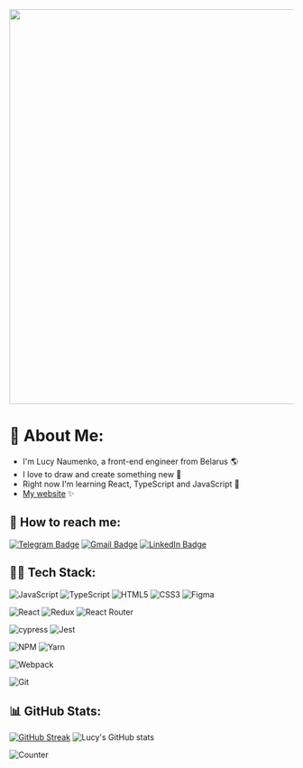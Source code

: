 <div id="mabel" align="center">
  <img src="https://24.media.tumblr.com/tumblr_m732uiXY4Z1rnf5opo1_500.gif" width="700"/>
</div>

# 🦄 About Me:
- I'm Lucy Naumenko, a front-end engineer from Belarus 🌎<br>
- I love to draw and create something new 🌈 <br>
- Right now I'm learning React, TypeScript and JavaScript 🌝
- [My website](https://lucy2n.github.io/portfolio/) ✨
## 🌸 How to reach me: 
[![Telegram Badge](https://img.shields.io/badge/-lucy_naumenko-blue?style=flat&logo=Telegram&logoColor=white)](https://t.me/lucy_naumenko) 
[![Gmail Badge](https://img.shields.io/badge/-Gmail-red?style=flat&logo=Gmail&logoColor=white)](mailto:lysia.naumenko2002@gmail.com)
[![LinkedIn Badge](https://img.shields.io/badge/-LinkedIn-blue?style=flat&logo=LinkedIn&logoColor=white)](https://www.linkedin.com/in/lucy-naumenko-805382254/)
## 👩‍💻 Tech Stack:
![JavaScript](https://img.shields.io/badge/javascript-%23323330.svg?style=for-the-badge&logo=javascript&logoColor=%23F7DF1E) ![TypeScript](https://img.shields.io/badge/typescript-%23007ACC.svg?style=for-the-badge&logo=typescript&logoColor=white) ![HTML5](https://img.shields.io/badge/html5-%23E34F26.svg?style=for-the-badge&logo=html5&logoColor=white)  ![CSS3](https://img.shields.io/badge/css3-%231572B6.svg?style=for-the-badge&logo=css3&logoColor=white) ![Figma](https://img.shields.io/badge/figma-%23F24E1E.svg?style=for-the-badge&logo=figma&logoColor=white)

![React](https://img.shields.io/badge/react-%2320232a.svg?style=for-the-badge&logo=react&logoColor=%2361DAFB) ![Redux](https://img.shields.io/badge/redux-%23593d88.svg?style=for-the-badge&logo=redux&logoColor=white) ![React Router](https://img.shields.io/badge/React_Router-CA4245?style=for-the-badge&logo=react-router&logoColor=white) 

![cypress](https://img.shields.io/badge/-cypress-%23E5E5E5?style=for-the-badge&logo=cypress&logoColor=058a5e) ![Jest](https://img.shields.io/badge/-jest-%23C21325?style=for-the-badge&logo=jest&logoColor=white)

![NPM](https://img.shields.io/badge/NPM-%23000000.svg?style=for-the-badge&logo=npm&logoColor=white) ![Yarn](https://img.shields.io/badge/yarn-%232C8EBB.svg?style=for-the-badge&logo=yarn&logoColor=white) 

![Webpack](https://img.shields.io/badge/webpack-%238DD6F9.svg?style=for-the-badge&logo=webpack&logoColor=black) 

![Git](https://img.shields.io/badge/git-%23F05033.svg?style=for-the-badge&logo=git&logoColor=white)

## 📊 GitHub Stats:
[![GitHub Streak](http://github-readme-streak-stats.herokuapp.com?user=lucy2n&theme=omni&hide_border=true&border_radius=4.9&card_width=460)](https://git.io/streak-stats)
![Lucy's GitHub stats](https://github-readme-stats.vercel.app/api?username=lucy2n&show_icons=true&theme=synthwave&card_width=460)

![Counter](https://komarev.com/ghpvc/?username=your-github-lucy2n&color=ff69b4)
